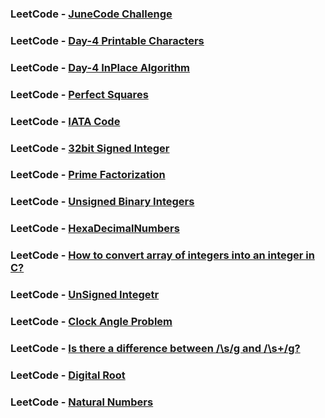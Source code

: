 ### LeetCode - [JuneCode Challenge](https://leetcode.com/explore/challenge/card/june-leetcoding-challenge)

### LeetCode - [Day-4 Printable Characters](https://en.wikipedia.org/wiki/ASCII#Printable_characters)

### LeetCode - [Day-4 InPlace Algorithm](https://en.wikipedia.org/wiki/In-place_algorithm)

### LeetCode - [Perfect Squares](https://www.mathwarehouse.com/arithmetic/numbers/what-is-a-perfect-square.php)

### LeetCode - [IATA Code](https://en.wikipedia.org/wiki/IATA_airport_code#:~:text=An%20IATA%20airport%20code%2C%20also,Air%20Transport%20Association%20(IATA).)

### LeetCode - [32bit Signed Integer](https://www.quora.com/What-is-32-bit-signed-integer)

### LeetCode - [Prime Factorization](https://www.mathsisfun.com/prime-factorization.html)

### LeetCode - [Unsigned Binary Integers](http://www.cs.uwm.edu/classes/cs315/Bacon/Lecture/HTML/ch04s10.html#:~:text=Unsigned%20binary%20integers%20are%20modulo,is%20a%20power%20of%202.&text=A%204%2Dbit%20unsigned%20binary%20number%20has%20values%20ranging%20from,%2C%20or%20modulo%2D1610.)

### LeetCode - [HexaDecimalNumbers](https://www.electronics-tutorials.ws/binary/bin_3.html)

### LeetCode - [How to convert array of integers into an integer in C?](https://stackoverflow.com/questions/19599364/how-to-convert-array-of-integers-into-an-integer-in-c/19599419)

### LeetCode - [UnSigned Integetr](https://www.cs.utah.edu/~germain/PPS/Topics/unsigned_integer.html)

### LeetCode - [Clock Angle Problem](https://en.wikipedia.org/wiki/Clock_angle_problem)

### LeetCode - [Is there a difference between /\s/g and /\s+/g?](https://stackoverflow.com/questions/5964373/is-there-a-difference-between-s-g-and-s-g)

### LeetCode - [Digital Root](https://en.wikipedia.org/wiki/Digital_root)

### LeetCode - [Natural Numbers](https://byjus.com/maths/natural-numbers/)